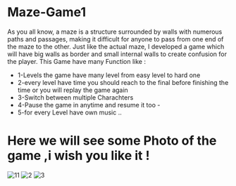 # Maze-Game1
As you all know, a maze is a structure surrounded by walls with numerous paths and passages, making it difficult for anyone to pass from one end of the maze to the other. Just like the actual maze, I developed a game which will have big walls as border and small internal walls to create confusion for the player. This Game have many Function like : 
- 1-Levels the game have many level from easy level to hard one 
- 2-every level have time you should reach to the final before finishing the time or you will replay the game again 
- 3-Switch between multiple Charachters 
- 4-Pause the game in anytime and resume it too -
- 5-for every Level have own music ..
# Here we will see some Photo of the game ,i wish you like it !

![11](https://user-images.githubusercontent.com/43557035/111666413-5f0bc200-881c-11eb-90af-86965de38e16.PNG)
![2](https://user-images.githubusercontent.com/43557035/111666334-4b605b80-881c-11eb-8ffb-56ed2822f442.PNG)
![3](https://user-images.githubusercontent.com/43557035/111666360-51563c80-881c-11eb-87e7-d89b6a018316.PNG)
